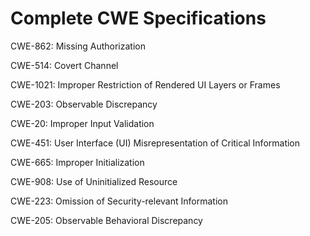 

# Complete CWE Specifications

CWE-862: Missing Authorization

CWE-514: Covert Channel

CWE-1021: Improper Restriction of Rendered UI Layers or Frames

CWE-203: Observable Discrepancy

CWE-20: Improper Input Validation

CWE-451: User Interface (UI) Misrepresentation of Critical Information

CWE-665: Improper Initialization

CWE-908: Use of Uninitialized Resource

CWE-223: Omission of Security-relevant Information

CWE-205: Observable Behavioral Discrepancy